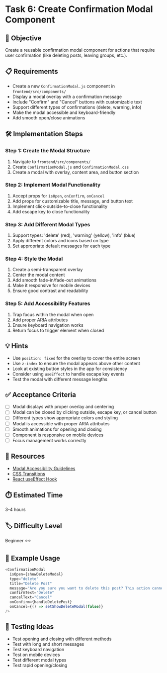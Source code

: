 # Task 6: Create Confirmation Modal Component

## 🎯 Objective
Create a reusable confirmation modal component for actions that require user confirmation (like deleting posts, leaving groups, etc.).

## 📋 Requirements
- Create a new `ConfirmationModal.js` component in `frontend/src/components/`
- Display a modal overlay with a confirmation message
- Include "Confirm" and "Cancel" buttons with customizable text
- Support different types of confirmations (delete, warning, info)
- Make the modal accessible and keyboard-friendly
- Add smooth open/close animations

## 🛠️ Implementation Steps

### Step 1: Create the Modal Structure
1. Navigate to `frontend/src/components/`
2. Create `ConfirmationModal.js` and `ConfirmationModal.css`
3. Create a modal with overlay, content area, and button section

### Step 2: Implement Modal Functionality
1. Accept props for `isOpen`, `onConfirm`, `onCancel`
2. Add props for customizable title, message, and button text
3. Implement click-outside-to-close functionality
4. Add escape key to close functionality

### Step 3: Add Different Modal Types
1. Support types: 'delete' (red), 'warning' (yellow), 'info' (blue)
2. Apply different colors and icons based on type
3. Set appropriate default messages for each type

### Step 4: Style the Modal
1. Create a semi-transparent overlay
2. Center the modal content
3. Add smooth fade-in/fade-out animations
4. Make it responsive for mobile devices
5. Ensure good contrast and readability

### Step 5: Add Accessibility Features
1. Trap focus within the modal when open
2. Add proper ARIA attributes
3. Ensure keyboard navigation works
4. Return focus to trigger element when closed

## 💡 Hints
- Use `position: fixed` for the overlay to cover the entire screen
- Use `z-index` to ensure the modal appears above other content
- Look at existing button styles in the app for consistency
- Consider using `useEffect` to handle escape key events
- Test the modal with different message lengths

## ✅ Acceptance Criteria
- [ ] Modal displays with proper overlay and centering
- [ ] Modal can be closed by clicking outside, escape key, or cancel button
- [ ] Different types show appropriate colors and styling
- [ ] Modal is accessible with proper ARIA attributes
- [ ] Smooth animations for opening and closing
- [ ] Component is responsive on mobile devices
- [ ] Focus management works correctly

## 🔗 Resources
- [Modal Accessibility Guidelines](https://www.w3.org/WAI/ARIA/apg/patterns/dialog-modal/)
- [CSS Transitions](https://developer.mozilla.org/en-US/docs/Web/CSS/CSS_Transitions)
- [React useEffect Hook](https://react.dev/reference/react/useEffect)

## ⏱️ Estimated Time
3-4 hours

## 🏷️ Difficulty Level
Beginner ⭐⭐

## 🎨 Example Usage
```javascript
<ConfirmationModal
  isOpen={showDeleteModal}
  type="delete"
  title="Delete Post"
  message="Are you sure you want to delete this post? This action cannot be undone."
  confirmText="Delete"
  cancelText="Cancel"
  onConfirm={handleDeletePost}
  onCancel={() => setShowDeleteModal(false)}
/>
```

## 🧪 Testing Ideas
- Test opening and closing with different methods
- Test with long and short messages
- Test keyboard navigation
- Test on mobile devices
- Test different modal types
- Test rapid opening/closing 